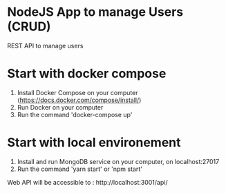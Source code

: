 # NodeJS App to manage Users (CRUD)

REST API to manage users

# Start with docker compose

1. Install Docker Compose on your computer (https://docs.docker.com/compose/install/)
2. Run Docker on your computer
3. Run the command 'docker-compose up'

# Start with local environement

1. Install and run MongoDB service on your computer, on localhost:27017
2. Run the command 'yarn start' or 'npm start'

Web API will be accessible to : http://localhost:3001/api/
